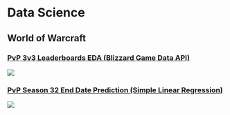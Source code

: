 # Data Science
## World of Warcraft
### [PvP 3v3 Leaderboards EDA (Blizzard Game Data API)](https://github.com/trollmannen/Data-Science/blob/main/WoW-PvP-3v3-Leaderboards-EDA.ipynb)
![](https://user-images.githubusercontent.com/97115586/161455983-45ee1bbe-587b-402d-bf62-192eab17a1f5.png)
### [PvP Season 32 End Date Prediction (Simple Linear Regression)](https://github.com/trollmannen/Data-Science/blob/main/WoW-PvP-Season-32-End-Date-Prediction.ipynb)
![](https://user-images.githubusercontent.com/97115586/161456179-be5649f2-c23d-4ada-a9bb-976093cbcb6e.png)
